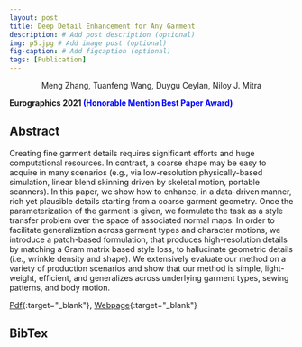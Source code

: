 ```yaml
---
layout: post
title: Deep Detail Enhancement for Any Garment
description: # Add post description (optional)
img: p5.jpg # Add image post (optional)
fig-caption: # Add figcaption (optional)
tags: [Publication]
---
```

<center>Meng Zhang, Tuanfeng Wang, Duygu Ceylan, Niloy J. Mitra</center>

**Eurographics 2021 <span style="color:blue"> (Honorable Mention Best Paper Award) </span>**

## Abstract
Creating fine garment details requires significant efforts and huge computational resources. In contrast, a coarse shape may be easy to acquire in many scenarios (e.g., via low-resolution physically-based simulation, linear blend skinning driven by skeletal motion, portable scanners). In this paper, we show how to enhance, in a data-driven manner, rich yet plausible details starting from a coarse garment geometry. Once the parameterization of the garment is given, we formulate the task as a style transfer problem over the space of associated normal maps. In order to facilitate generalization across garment types and character motions, we introduce a patch-based formulation, that produces high-resolution details by matching a Gram matrix based style loss, to hallucinate geometric details (i.e., wrinkle density and shape). We extensively evaluate our method on a variety of production scenarios and show that our method is simple, light-weight, efficient, and generalizes across underlying garment types, sewing patterns, and body motion. 

[Pdf](https://arxiv.org/pdf/2008.04367.pdf){:target="_blank"}, 
[Webpage](http://geometry.cs.ucl.ac.uk/projects/2021/DeepDetailEnhance/){:target="_blank"}

## BibTex


